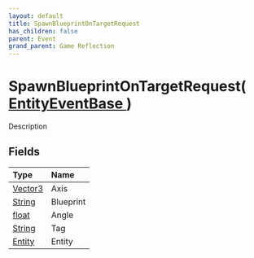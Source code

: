 ```yaml
---
layout: default
title: SpawnBlueprintOnTargetRequest
has_children: false
parent: Event
grand_parent: Game Reflection
---
```

# SpawnBlueprintOnTargetRequest( [ EntityEventBase ](/riftbreaker-wiki/docs/game-reflection/events/entity_event_base/) )
Description 

## Fields

| Type | Name |
|:----------|:--------------|
| [Vector3](/riftbreaker-wiki/docs/game-reflection/classes/vector3/) | Axis |
| [String](/riftbreaker-wiki/docs/game-reflection/components/string/) | Blueprint |
| [float](/riftbreaker-wiki/docs/game-reflection/components/float/) | Angle |
| [String](/riftbreaker-wiki/docs/game-reflection/components/string/) | Tag |
| [Entity](/riftbreaker-wiki/docs/game-reflection/classes/entity/) | Entity |

